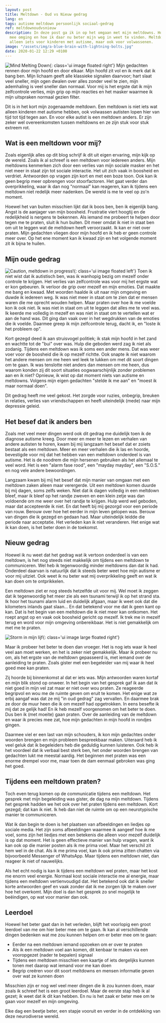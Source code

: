 ```yaml
---
layout: post
title: Meltdown - Oud vs Nieuw gedrag
lang: en
tags: autisme meltdown persoonlijk sociaal-gedrag
ref: meltdownoudvsnieuw
description: In deze post ga ik in op het omgaan met mijn meltdowns. Hoe ik daar vroeger
  mee omging en hoe ik daar nu beter mijn weg in weet te vinden. Meltdowns zijn niet
  alleen iets voor kinderen met autisme, maar ook voor volwassenen.
image: "/assets/img/a-blue-brain-with-lightning-bolts.jpg"
date: 2020-01-22 12:29 +0100
---
```

![Mind Melting Down](/assets/img/a-blue-brain-with-lightning-bolts.jpg){: class='ui image floated right'}
Mijn gedachten rennen door mijn hoofd en door elkaar. Mijn hoofd zit vol en ik merk dat ik bang ben. Mijn lichaam geeft alle klassieke signalen daarvoor; hart slaat veel sneller, mijn ogen dwalen over alles zonder veel te zien, mijn ademhaling is veel sneller dan normaal. Voor mij is het ergste dat ik mijn zelfcontrole verlies, mijn grip op mijn reacties en het masker waarmee ik mijn uitspraken normaal gezien filter.

Dit is in het kort mijn zogenaamde meltdown. Een meltdown is niet iets wat alleen kinderen met autisme hebben, ook volwassen autisten lopen hier van tijd tot tijd tegen aan. En voor elke autist is een meltdown anders. Er zijn zeker wel overeenkomsten tussen meltdowns en ze zijn stuk voor stuk extreem rot.

## Wat is een meltdown voor mij?

Zoals eigenlijk alles op dit blog schrijf ik dit uit eigen ervaring, mijn kijk op de wereld. Zoals ik al schreef is een meltdown voor iedereen anders. Mijn meltdowns kenmerken zich door een verlies van mijn sociale masker en het niet meer in staat zijn tot sociale interactie. Het uit zich vaak in boosheid en verdriet. Antwoorden op vragen zijn kort en met een boze toon. Ook kan ik geen begrip meer opbrengen voor stoorfactoren. Het gaat verder dan overprikkeling, waar ik dan nog "normaal" kan reageren, kan ik tijdens een meltdown niet redelijk meer nadenken. De wereld is me te veel op zo'n moment.

Hoewel het van buiten misschien lijkt dat ik boos ben, ben ik eigenlijk bang. Angst is de aanjager van mijn boosheid. Frustratie viert hoogtij en de redelijkheid is nergens te bekennen. Als iemand me probeert te helpen door tegen me te praten, sluit ik hun buiten. Dit meer omdat ik niet in staat ben om uit te leggen wat de meltdown heeft veroorzaakt. Ik kan er niet over praten. Mijn gedachten vliegen door mijn hoofd en ik heb er geen controle meer over. Op het ene moment kan ik kwaad zijn en het volgende moment zit ik bijna te huilen.

## Mijn oude gedrag
![Caution, meltdown in progress!](/assets/img/meltdown-in-progress.jpg){: class='ui image floated left'}
Toen ik niet wist dat ik autistisch ben, was ik wanhopig bezig om mezelf onder controle te krijgen. Het verlies van zelfcontrole was voor mij het ergste wat er kon gebeuren. Ik verloor de grip over mezelf en mijn emoties. Dat maakte me bang en kwaad. Met woorden haalde ik uit naar mijn omgeving en duwde ik iedereen weg. Ik was niet meer in staat om te zien dat er mensen waren die me oprecht wouden helpen. Maar praten over hoe ik me voelde kon ik ook niet. Ik was niet in staat om uit te leggen dat alles me te veel was. Ik keerde me volledig in mezelf en was niet in staat om te vertellen wat er aan de hand was. Dit ging dan vaak over in het wegdrukken van de emoties die ik voelde. Daarmee greep ik mijn zelfcontrole terug, dacht ik, en "loste ik het probleem op".

Kort gezegd deed ik aan struisvogel politiek; ik stak mijn hoofd in het zand en wachtte tot de "bui" over was. Hulp die geboden werd zag ik niet als zodanig. Tijdens een meltdown was ik soms een ander mens. Dat was weer voer voor de boosheid die ik op mezelf richtte. Ook snapte ik niet waarom het andere mensen om me heen wel leek te lukken om met dit soort dingen om te gaan. Ik was tenslotte niet anders dan mensen om me heen, dus waarom konden zij dit soort situaties oogwaarschijnlijk zonder problemen aan en ik niet? Opnieuw, ik wist op dat moment niets van autisme en meltdowns. Volgens mijn eigen gedachten "stelde ik me aan" en "moest ik maar normaal doen".

Dit gedrag heeft me veel gekost. Het zorgde voor ruzies, onbegrip, breuken in relaties, verlies van vriendschappen en heeft uiteindelijk (mede) naar mijn depressie geleid.

## Het besef dat ik anders ben

Zoals met veel meer dingen werd ook dit gedrag me duidelijk toen ik de diagnose autisme kreeg. Door meer en meer te lezen en verhalen van andere autisten te horen, kwam bij mij langzaam het besef dat er zoiets bestaat als een meltdown. Meer en meer verhalen die ik las en hoorde, bevestigde voor mij dat het hebben van een meltdown onderdeel is van autisme. Het is de noodrem die mijn hersenen gebruiken als het allemaal te veel word. Het is een "alarm fase rood", een "mayday mayday", een "S.O.S." en nog vele andere bewoordingen.

Langzaam kwam bij mij het besef dat mijn manier van omgaan met een meltdown zaken alleen maar verergerde. Uit een meltdown komen duurde bij mij dagen, soms zelfs weken. Niet dat ik dagen volledig in een meltdown bleef, maar ik bleef op het randje zweven en een klein zetje was dan voldoende om me weer over het randje te krijgen. Hulp werd wel geboden, maar dat accepteerde ik niet. En dat heeft bij mij gezorgd voor een periode van rouw. Berouw over hoe het eerder in mijn leven gelopen was. Berouw van dingen die ik gezegd en gedaan had. Maar uiteindelijk leidde die periode naar acceptatie. Het verleden kan ik niet veranderen. Het enige wat ik kan doen, is het beter doen in de toekomst.

## Nieuw gedrag

Hoewel ik nu weet dat het gedrag wat ik vertoon onderdeel is van een meltdown, is het nog steeds niet makkelijk om tijdens een meltdown te communiceren. Wel heb ik tegenwoordig minder meltdowns dan dat ik had. Onderdeel daarvan is natuurlijk dat ik steeds beter weet hoe mijn autisme er voor mij uitziet. Ook weet ik nu beter wat mij overprikkeling geeft en wat ik kan doen om te ontprikkelen.

Een meltdown ziet er nog steeds hetzelfde uit voor mij. Wel moet ik zeggen dat ik tegenwoordig het meer zie als een tsunami terwijl ik op het strand sta. Ik hoor het tsunami alarm luid en duidelijk afgaan, maar ik weet ook dat die kilometers inlands gaat slaan... En dat betekend voor me dat ik geen kant op kan. Dat is het begin van een meltdown die ik niet meer kan ontkomen. Het roept angst op en vaak ook boosheid gericht op mezelf. Ik trek me in mezelf terug en word voor mijn omgeving onbereikbaar. Het is niet gemakkelijk om met me te praten.

![Storm in mijn lijf](/assets/img/storming.jpeg){: class='ui image large floated right'}

Maar ik probeer het beter te doen dan vroeger. Het is nog iets waar ik heel veel aan moet werken, en het is zeker niet gemakkelijk. Maar ik probeer nu om, als het ergste van de meltdown gepasseerd is, met iemand over de aanleiding te praten. Zoals gister met een begeleider van mij waar ik heel goed mee kan praten.

Zij hoorde bij binnenkomst al dat er iets was. Mijn antwoorden waren kortaf en mijn blik stond op onweer. In het begin van het gesprek gaf ik aan dat ik niet goed in mijn vel zat maar er niet over wou praten. Ze reageerde begripvol en wou me de ruimte geven om eruit te komen. Het enige wat ze erbij aangaf was dat ze mij "in oud gedrag" zag vervallen. En daarmee brak ze door de muur heen die ik om mezelf had opgetrokken. In eens besefte ik mij dat ze gelijk had! En ik heb mezelf voorgenomen om het beter te doen. Dus ben ik (met moeite) gaan praten. Over de aanleiding van de meltdown en waar ik precies mee zat, hoe mijn gedachten in mijn hoofd in rondjes gingen.

Daarmee viel er een last van mijn schouders, ik kon mijn gedachtes onder woorden brengen en mijn probleem bespreekbaar maken. Uiteraard heb ik veel geluk dat ik begeleiders heb die geduldig kunnen luisteren. Ook heb ik het voordeel dat ik verbaal best sterk ben, het onder woorden brengen van gedachten lukt me meestal aardig. Het beginnen met praten was een enorme drempel voor me, maar toen de dam eenmaal gebroken was ging het goed.

## Tijdens een meltdown praten?

Toch even terug komen op de communicatie tijdens een meltdown. Het gesprek met mijn begeleiding was gister, de dag na mijn meltdown. Tijdens het gesprek hadden we het ook over het praten tijdens een meltdown. Kort gezegd; dat kan ik niet. Ik heb dan niet de ruimte om op een neurotypische manier te communiceren.

Wat ik dan begin te doen is het plaatsen van afbeeldingen en liedjes op sociale media. Het zijn soms afbeeldingen waarmee ik aangeef hoe ik me voel, soms zijn het liedjes met een betekenis die alleen voor mezelf duidelijk is op dat moment. Het is geen effectieve manier van hulp vragen, want ik kan ook op die manier posten als ik me prima voel. Maar het verschil zit hem wel in de chat. Als ik me prima voel, kan ik ook prima zitten chatten via bijvoorbeeld Messenger of WhatsApp. Maar tijdens een meltdown niet, dan reageer ik niet of nauwelijks.

Als het echt nodig is kan ik tijdens een meltdown wel praten, maar het kost me enorm veel energie. Normaal kost sociale interactie me al energie, maar tijdens een meltdown vertienvoudigd dat. Het betekend ook dat ik sneller korte antwoorden geef en vaak zonder dat ik me zorgen lijk te maken over hoe het overkomt. Mijn doel is dan het gesprek zo snel mogelijk te beëindigen, op wat voor manier dan ook.

## Leerdoel

Hoewel het beter gaat dan in het verleden, blijft het voorlopig een groot leerdoel van me om hier beter mee om te gaan. Ik kan al verschillende dingen bedenken wat me zou kunnen helpen om er beter mee om te gaan:

- Eerder na een meltdown iemand opzoeken om er over te praten
- Als ik een meltdown voel aan komen, dit kenbaar te maken via een vooropgezet (nader te bepalen) signaal
- Tijdens een meltdown misschien een kaartje of iets dergelijks kunnen tonen met daarop wat iemand voor me kan doen
- Begrip creëren voor dit soort meltdowns en mensen informatie geven over wat ze kunnen doen

Misschien zijn er nog wel veel meer dingen die ik zou kunnen doen, maar zoals ik schreef het is een groot leerdoel. Maar de eerste stap heb ik al gezet; ik weet dat ik dit kan hebben. En nu is het zaak er beter mee om te gaan voor mezelf en mijn omgeving.

Elke dag een beetje beter, een stapje vooruit en verder in de ontdekking van deze neurodiverse wereld.
